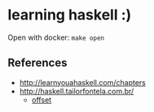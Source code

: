 # learning haskell :)

Open with docker: `make open`

## References
- http://learnyouahaskell.com/chapters
- http://haskell.tailorfontela.com.br/
  - [offset](http://learnyouahaskell.com/introduction)
